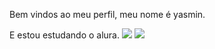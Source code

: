 Bem vindos ao meu perfil, meu nome é yasmin.

E estou estudando o alura.
![](https://media1.tenor.com/m/sYx5BRpanTwAAAAC/miley-maus-mylei-maus.gif)
![](https://media1.tenor.com/m/sMlgDt2EnLQAAAAC/edward-edward-name.gif)
